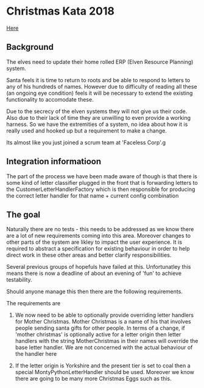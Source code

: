 # Christmas Kata 2018

[Here](./CustomLetterHandlerFactory.cs)

## Background

The elves need to update their home rolled ERP (Elven Resource Planning) system.

Santa feels it is time to return to roots and be able to respond to letters to 
any of his hundreds of names. However due to difficulty of reading 
all these (an ongoing eye condition) feels it will be necessary to extend
the existing functionality to accomodate these.

Due to the secrecy of the elven systems they will not give us their code.
Also due to their lack of time they are unwilling to even provide a working 
harness. So we have the extremities of a system, no idea about how it is
really used and hooked up but a requirement to make a change.

Its almost like you just joined a scrum team at 'Faceless Corp'.g

## Integration informatioon
The part of the process we have been made aware of though is that there 
is some kind of letter classifier plugged in the front that is forwarding
letters to the CustomerLetterHandlerFactory which is then responsible for
producing the correct letter handler for that name + current config combination

## The goal
Naturally there are no tests - this needs to be addressed as we know there
are a lot of new requirements coming into this area. Moreover changes to 
other parts of the system are likley to impact the user experience. It is
required to abstract a specification for existing behaviour in order to 
help direct work in these other areas and better clarify responsibilities.

Several previous groups of hopefuls have failed at this. Unfortunatley this
means there is now a deadline of about an evening of 'fun' to achieve testability.

Should anyone manage this then there are the following requirements.

The requirements are
1. We now need to be able to optionally provide overriding letter handlers
for  Mother Christmas. Mother Christmas is a name of his that involves 
people sending santa gifts for other people. In terms of a change, if 
'mother christmas' is optionally active for a letter origin then letter handlers
with the string MotherChristmas in their names will override the base 
letter handler. We are not concerned with the actual behaviour of the 
handler here

2. If the letter origin is Yorkshire and the present tier is set to coal
then a special MontyPythonLetterHandler should be used. Moreover we know
there are going to be many more Christmas Eggs such as this.
